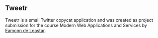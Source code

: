 ## Tweetr

Tweetr is a small Twitter copycat application and was created as project submission for the course Modern Web Applications and Services by [Eamonn de Leastar](https://github.com/edeleastar).